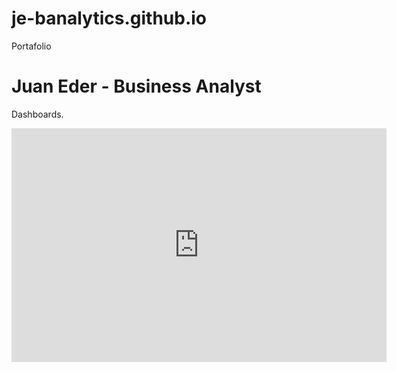 # je-banalytics.github.io
Portafolio

<!DOCTYPE html>
<html>
<body>
<h1>Juan Eder - Business Analyst</h1>
<p>Dashboards.</p>
</body>
</html>
<iframe title="JE Planificación Financiera" width="600" height="373.5" src="https://app.powerbi.com/view?r=eyJrIjoiOGI5OWM5MmUtM2UyZC00ZGQ2LWEyZDctZmMzOWUwNDQzMjA3IiwidCI6ImRmODY3OWNkLWE4MGUtNDVkOC05OWFjLWM4M2VkN2ZmOTVhMCJ9&embedImagePlaceholder=true" frameborder="0" allowfullscreen></iframe>
